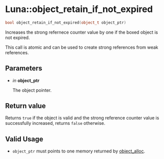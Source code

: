 # Luna::object_retain_if_not_expired

```c++
bool object_retain_if_not_expired(object_t object_ptr)
```

Increases the strong refernece counter value by one if the boxed object is not expired. 

This call is atomic and can be used to create strong references from weak references. 

## Parameters
* *in* **object_ptr**

    The object pointer. 

## Return value
Returns `true` if the object is valid and the strong reference counter value is successfully increased, returns `false` otherwise. 

## Valid Usage
* `object_ptr` must points to one memory returned by [object_alloc](group___runtime_object_1gabbcaac45f20e9e4c322fb1db0376b641.md). 

